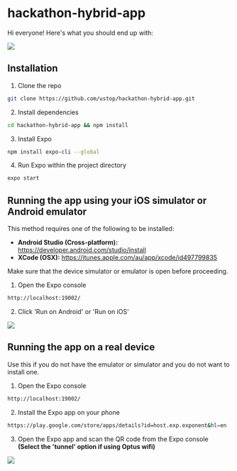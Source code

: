 # hackathon-hybrid-app

Hi everyone! Here's what you should end up with: 

![](https://user-images.githubusercontent.com/6005261/50201112-eb647b80-03ac-11e9-8327-0d338c7fbe65.png "")

## Installation

1. Clone the repo
```bash
git clone https://github.com/ustop/hackathon-hybrid-app.git
```

2. Install dependencies
```bash
cd hackathon-hybrid-app && npm install
```

3. Install Expo
```bash
npm install expo-cli --global
```

4. Run Expo within the project directory
```bash
expo start
```

## Running the app using your iOS simulator or Android emulator

This method requires one of the following to be installed:
- **Android Studio (Cross-platform):** https://developer.android.com/studio/install
- **XCode (OSX):** https://itunes.apple.com/au/app/xcode/id497799835

Make sure that the device simulator or emulator is open before proceeding.

1. Open the Expo console
```bash
http://localhost:19002/
```

2. Click 'Run on Android' or 'Run on iOS'

![](https://user-images.githubusercontent.com/6005261/50201212-4302e700-03ad-11e9-96ed-48fa905b3aa7.png "")

## Running the app on a real device

Use this if you do not have the emulator or simulator and you do not want to install one.

1. Open the Expo console
```bash
http://localhost:19002/
```

2. Install the Expo app on your phone
```bash
https://play.google.com/store/apps/details?id=host.exp.exponent&hl=en
```

3. Open the Expo app and scan the QR code from the Expo console  
**(Select the 'tunnel' option if using Optus wifi)**

![](https://user-images.githubusercontent.com/6005261/50201262-72195880-03ad-11e9-9b42-ea7715729aea.png "")
